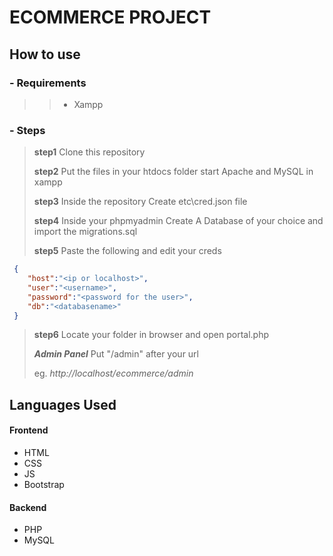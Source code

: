 #  ECOMMERCE PROJECT

## How to use

### - Requirements
>> - Xampp

### - Steps
> **step1** 
>Clone this repository
>
> **step2** 
> Put the files in your htdocs folder start Apache and MySQL in xampp
>
> **step3** 
> Inside the repository Create etc\cred.json file
>
> **step4** 
> Inside your phpmyadmin Create A Database of your choice and import the migrations.sql
>
> **step5** Paste the following and edit your creds
>
```json
 {
    "host":"<ip or localhost>",
    "user":"<username>",
    "password":"<password for the user>",
    "db":"<databasename>"
 } 
```
>
> **step6** 
> Locate your folder in browser and open portal.php
>
> ***Admin Panel*** 
> Put "/admin" after your url
>
> eg. *http://localhost/ecommerce/admin*
>

## Languages Used

#### Frontend
- HTML
- CSS
- JS
- Bootstrap

#### Backend

- PHP
- MySQL
